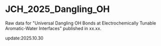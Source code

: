 # JCH_2025_Dangling_OH

Raw data for "Universal Dangling OH Bonds at Electrochemically Tunable Aromatic-Water Interfaces" published in xx.xx.

update:2025.10.30

